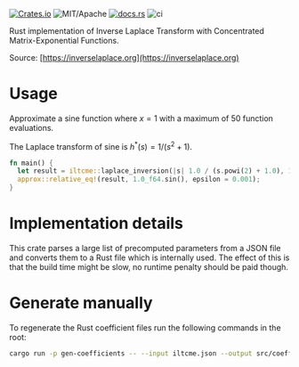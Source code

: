 [![Crates.io][ci]][cl] ![MIT/Apache][li] [![docs.rs][di]][dl] ![ci][bci]

[ci]: https://img.shields.io/crates/v/iltcme.svg
[cl]: https://crates.io/crates/iltcme/
[li]: https://img.shields.io/crates/l/iltcme.svg?maxAge=2592000
[di]: https://docs.rs/iltcme/badge.svg
[dl]: https://docs.rs/iltcme/
[bci]: https://github.com/cemsbv/iltcme/workflows/ci/badge.svg

Rust implementation of Inverse Laplace Transform with Concentrated
Matrix-Exponential Functions.

Source: [https://inverselaplace.org](https://inverselaplace.org)

# Usage

Approximate a sine function where $x = 1$ with a maximum of 50 function
evaluations.

The Laplace transform of sine is $h^*(s) = 1 / (s^2 + 1)$.

```rust
fn main() {
  let result = iltcme::laplace_inversion(|s| 1.0 / (s.powi(2) + 1.0), 1.0, 50);
  approx::relative_eq!(result, 1.0_f64.sin(), epsilon = 0.001);
}
```

# Implementation details

This crate parses a large list of precomputed parameters from a JSON file and
converts them to a Rust file which is internally used. The effect of this is
that the build time might be slow, no runtime penalty should be paid though.

# Generate manually

To regenerate the Rust coefficient files run the following commands in the root:

```sh
cargo run -p gen-coefficients -- --input iltcme.json --output src/coefficients.rs
```
